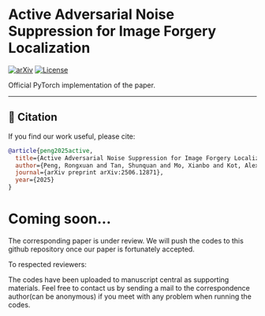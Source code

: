 # Active Adversarial Noise Suppression for Image Forgery Localization
<!--%[![Paper](https://img.shields.io/badge/Paper-PDF-red)](link-to-your-paper)!-->
[![arXiv](https://img.shields.io/badge/arXiv-2506.12871-b31b1b.svg)](https://arxiv.org/pdf/2506.12871)
[![License](https://img.shields.io/badge/License-Apache%202.0-blue.svg)](LICENSE)

Official PyTorch implementation of the paper.

---

## 🌟 Citation
If you find our work useful, please cite:
```bibtex  
@article{peng2025active,
  title={Active Adversarial Noise Suppression for Image Forgery Localization},
  author={Peng, Rongxuan and Tan, Shunquan and Mo, Xianbo and Kot, Alex C and Huang, Jiwu},
  journal={arXiv preprint arXiv:2506.12871},
  year={2025}
}
```

# Coming soon...

The corresponding paper is under review. We will push the codes to this github repository once our paper is fortunately accepted.

To respected reviewers:

The codes have been uploaded to manuscript central as supporting materials. Feel free to contact us by sending a mail to the correspondence author(can be anonymous) if you meet with any problem when running the codes.
